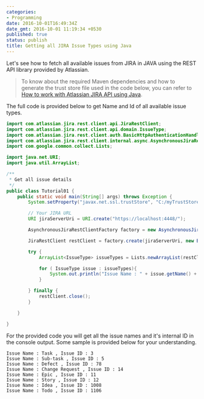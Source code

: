 ```yaml
---
categories:
- Programming
date: 2016-10-01T16:49:34Z
date_gmt: 2016-10-01 11:19:34 +0530
published: true
status: publish
title: Getting all JIRA Issue Types using Java
---
```


Let's see how to fetch all available issues from JIRA in JAVA using the REST API library provided by Atlassian.

> To know about the required Maven dependencies and how to generate the trust store file used in the code below, you can refer to [How to work with Atlassian JIRA API using Java](/how-to-use-JIRA-API-in-Java.html).

The full code is provided below to get Name and Id of all available issue types.

```java
import com.atlassian.jira.rest.client.api.JiraRestClient;
import com.atlassian.jira.rest.client.api.domain.IssueType;
import com.atlassian.jira.rest.client.auth.BasicHttpAuthenticationHandler;
import com.atlassian.jira.rest.client.internal.async.AsynchronousJiraRestClientFactory;
import com.google.common.collect.Lists;

import java.net.URI;
import java.util.ArrayList;

/**
 * Get all issue details
 */
public class Tutorial01 {
    public static void main(String[] args) throws Exception {
        System.setProperty("javax.net.ssl.trustStore", "C:/myTrustStore");

        // Your JIRA URL
        URI jiraServerUri = URI.create("https://localhost:4448/");

        AsynchronousJiraRestClientFactory factory = new AsynchronousJiraRestClientFactory();

        JiraRestClient restClient = factory.create(jiraServerUri, new BasicHttpAuthenticationHandler("username", "password"));

        try {
            ArrayList<IssueType> issueTypes = Lists.newArrayList(restClient.getMetadataClient().getIssueTypes().claim());

            for ( IssueType issue : issueTypes){
                System.out.println("Issue Name : " + issue.getName() + " , Issue ID : " + issue.getId());
            }

        } finally {
            restClient.close();
        }

    }

}
```


For the provided code you will get all the issue names and it's internal ID in the console output. Some sample is provided below for your understanding.

```
Issue Name : Task , Issue ID : 3
Issue Name : Sub-task , Issue ID : 5
Issue Name : Defect , Issue ID : 78
Issue Name : Change Request , Issue ID : 14
Issue Name : Epic , Issue ID : 11
Issue Name : Story , Issue ID : 12
Issue Name : Idea , Issue ID : 1008
Issue Name : Todo , Issue ID : 1106
```
